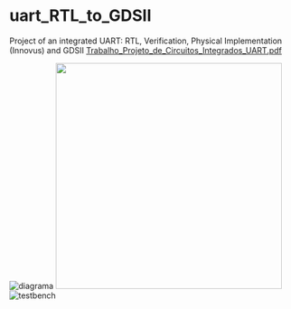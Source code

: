 # uart_RTL_to_GDSII
Project of an integrated UART: RTL, Verification, Physical Implementation (Innovus) and GDSII
[Trabalho_Projeto_de_Circuitos_Integrados_UART.pdf](https://github.com/acoimbramendes/uart_RTL_to_GDSII/files/6557343/Trabalho_Projeto_de_Circuitos_Integrados_UART.pdf)

![diagrama](https://user-images.githubusercontent.com/42986657/119911095-0c8f0600-bf2f-11eb-98cd-02b240bf04b0.PNG)
<img src="https://user-images.githubusercontent.com/42986657/119911109-10228d00-bf2f-11eb-96ff-49ebf9615d02.PNG" width="400" height="400" />
![testbench](https://user-images.githubusercontent.com/42986657/119911103-0e58c980-bf2f-11eb-83e0-29be6065dcd2.png)




